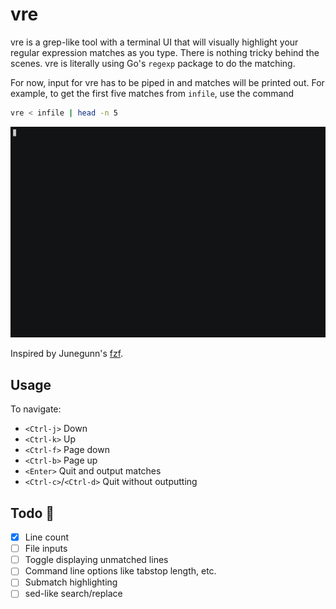 # vre

vre is a grep-like tool with a terminal UI that will visually highlight your regular expression matches as you type. There is nothing tricky behind the scenes. vre is literally using Go's `regexp` package to do the matching.

For now, input for vre has to be piped in and matches will be printed out. For example, to get the first five matches from `infile`, use the command

```sh
vre < infile | head -n 5
```

<img src="https://raw.githubusercontent.com/ilnaes/i/master/vre.gif" width=640>

Inspired by Junegunn's [fzf](https://github.com/junegunn/fzf).

## Usage

To navigate:

- `<Ctrl-j>` Down
- `<Ctrl-k>` Up
- `<Ctrl-f>` Page down
- `<Ctrl-b>` Page up
- `<Enter>` Quit and output matches
- `<Ctrl-c>`/`<Ctrl-d>` Quit without outputting

## Todo 📝

- [x] Line count
- [ ] File inputs
- [ ] Toggle displaying unmatched lines
- [ ] Command line options like tabstop length, etc.
- [ ] Submatch highlighting
- [ ] sed-like search/replace
